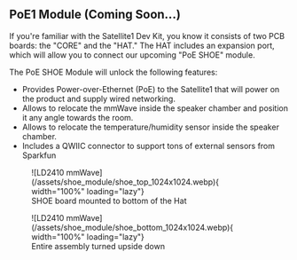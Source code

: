 ## PoE1 Module (Coming Soon...)

If you're familiar with the Satellite1 Dev Kit, you know it consists of two PCB boards: the "CORE" and the "HAT." The HAT includes an expansion port, which will allow you to connect our upcoming "PoE SHOE" module.

The PoE SHOE Module will unlock the following features:

- Provides Power-over-Ethernet (PoE) to the Satellite1 that will power on the product and supply wired networking.
- Allows to relocate the mmWave inside the speaker chamber and position it any angle towards the room.
- Allows to relocate the temperature/humidity sensor inside the speaker chamber.
- Includes a QWIIC connector to support tons of external sensors from Sparkfun
 
<figure markdown="span">
  ![LD2410 mmWave](/assets/shoe_module/shoe_top_1024x1024.webp){ width="100%" loading="lazy"}
  <figcaption>SHOE board mounted to bottom of the Hat</figcaption>
</figure>

<figure markdown="span">
  ![LD2410 mmWave](/assets/shoe_module/shoe_bottom_1024x1024.webp){ width="100%" loading="lazy"}
  <figcaption>Entire assembly turned upside down</figcaption>
</figure>